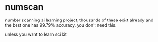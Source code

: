 # numscan

number scanning ai
learning project; thousands of these exist already and the best one has 99.79% accuracy. you don't need this.

unless you want to learn sci kit